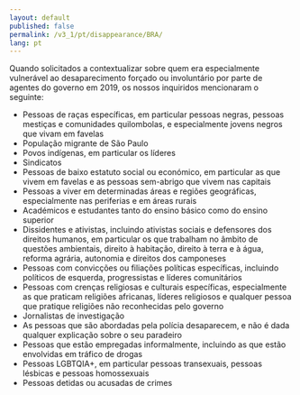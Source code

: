 ```yaml
---
layout: default
published: false
permalink: /v3_1/pt/disappearance/BRA/
lang: pt
---
```


Quando solicitados a contextualizar sobre quem era especialmente vulnerável ao desaparecimento forçado ou involuntário por parte de agentes do governo em 2019, os nossos inquiridos mencionaram o seguinte:

-	Pessoas de raças específicas, em particular pessoas negras, pessoas mestiças e comunidades quilombolas, e especialmente jovens negros que vivam em favelas
-	População migrante de São Paulo
-	Povos indígenas, em particular os líderes
-	Sindicatos
-	Pessoas de baixo estatuto social ou económico, em particular as que vivem em favelas e as pessoas sem-abrigo que vivem nas capitais
-	Pessoas a viver em determinadas áreas e regiões geográficas, especialmente nas periferias e em áreas rurais
-	Académicos e estudantes tanto do ensino básico como do ensino superior
-	Dissidentes e ativistas, incluindo ativistas sociais e defensores dos direitos humanos, em particular os que trabalham no âmbito de questões ambientais, direito à habitação, direito à terra e à água, reforma agrária, autonomia e direitos dos camponeses
-	Pessoas com convicções ou filiações políticas específicas, incluindo políticos de esquerda, progressistas e líderes comunitários
-	Pessoas com crenças religiosas e culturais específicas, especialmente as que praticam religiões africanas, líderes religiosos e qualquer pessoa que pratique religiões não reconhecidas pelo governo
-	Jornalistas de investigação 
-	As pessoas que são abordadas pela polícia desaparecem, e não é dada qualquer explicação sobre o seu paradeiro
-	Pessoas que estão empregadas informalmente, incluindo as que estão envolvidas em tráfico de drogas
-	Pessoas LGBTQIA+, em particular pessoas transexuais, pessoas lésbicas e pessoas homossexuais
-	Pessoas detidas ou acusadas de crimes
